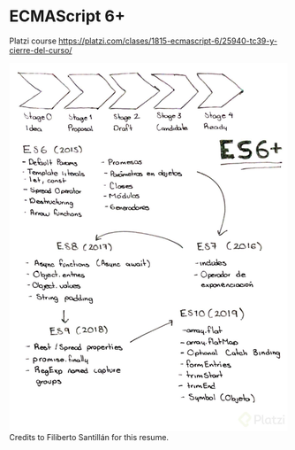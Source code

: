 # ECMAScript 6+
Platzi course 
https://platzi.com/clases/1815-ecmascript-6/25940-tc39-y-cierre-del-curso/

![Resume](assets/resume.jpg)
Credits to Filiberto Santillán for this resume.